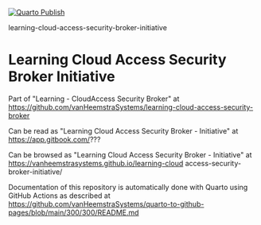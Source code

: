 [![Quarto Publish](https://github.com/vanHeemstraSystems/learning-cloud-access-security-broker-initiative/actions/workflows/publish.yml/badge.svg)](https://github.com/vanHeemstraSystems/learning-cloud-access-security-broker-initiative/actions/workflows/publish.yml)

learning-cloud-access-security-broker-initiative
# Learning Cloud Access Security Broker Initiative

Part of "Learning - CloudAccess Security Broker" at https://github.com/vanHeemstraSystems/learning-cloud-access-security-broker

Can be read as "Learning Cloud Access Security Broker - Initiative" at https://app.gitbook.com/???

Can be browsed as "Learning Cloud Access Security Broker - Initiative" at https://vanheemstrasystems.github.io/learning-cloud access-security-broker-initiative/

Documentation of this repository is automatically done with Quarto using GitHub Actions as described at https://github.com/vanHeemstraSystems/quarto-to-github-pages/blob/main/300/300/README.md
